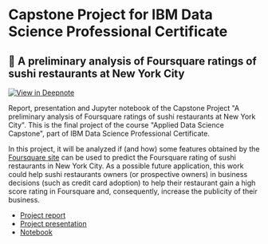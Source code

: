 # Capstone Project for IBM Data Science Professional Certificate
## 🍣 A preliminary analysis of Foursquare ratings of sushi restaurants at New York City

[![View in Deepnote](https://deepnote.com/static/buttons/view-in-deepnote.svg)](https://deepnote.com/viewer/github/htadashi/Coursera_Capstone/blob/master/capstone_project.ipynb)

Report, presentation and Jupyter notebook of the Capstone Project "A preliminary analysis of Foursquare ratings of sushi restaurants at New York City". This is the final project of the course "Applied Data Science Capstone", part of IBM Data Science Professional Certificate.

In this project, it will be analyzed if (and how) some features obtained by the [Foursquare site](https://foursquare.com/) can be used to predict the Foursquare rating of sushi restaurants in New York City. As a possible future application, this work could help sushi restaurants owners (or prospective owners) in business decisions (such as credit card adoption) to help their restaurant gain a high score rating in Foursquare and, consequently, increase the publicity of their business.

- [Project report](https://github.com/htadashi/Coursera_Capstone/blob/master/Coursera_Capstone_Project_Report.pdf)
- [Project presentation](https://github.com/htadashi/Coursera_Capstone/blob/master/Coursera_Capstone_Project_Presentation.pdf)
- [Notebook](https://github.com/htadashi/Coursera_Capstone/blob/master/capstone_project.ipynb)

